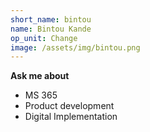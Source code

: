 ```yaml
---
short_name: bintou
name: Bintou Kande
op_unit: Change
image: /assets/img/bintou.png
---
```

**Ask me about**
- MS 365
- Product development
- Digital Implementation 
